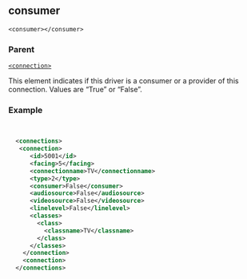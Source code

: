 ## consumer

`<consumer></consumer>`


### Parent

[`<connection>`][1]


This element  indicates if this driver is a consumer or a provider of this connection. Values are “True” or “False”.


### Example

```xml
 

  <connections>
   <connection>
      <id>5001</id>
      <facing>5</facing>
      <connectionname>TV</connectionname>
      <type>2</type>
      <consumer>False</consumer>
      <audiosource>False</audiosource>
      <videosource>False</videosource>
      <linelevel>False</linelevel>
      <classes>
        <class>
          <classname>TV</classname>
        </class>
      </classes>
    </connection>
    <connection>
  </connections>
```

[1]:	https://control4.github.io/docs-driverworks-xml/#connection
